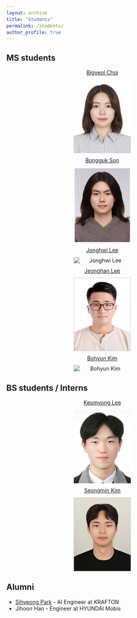 ```yaml
---
layout: archive
title: "Students"
permalink: /students/
author_profile: true
---
```


<style>
.students img {
    width: 150px;  /* 너비 150px 고정 */
    height: auto;  /* 세로 원본 비율 유지 */
    display: block;
    margin: 10px auto;
}
.students {
    text-align: center;
}
</style>

## MS students

<div class="students">
  <a href="https://github.com/DailyVy">Bigyeol Choi</a><br>
  <img src="/images/choi.jpg" alt="Bigyeol Choi">
</div>

<div class="students">
  <a href="https://github.com/zespy5">Bongguk Son</a><br>
  <img src="/images/son.jpg" alt="Bongguk Son">
</div>

<div class="students">
  <a href="https://github.com/gndldl">Jonghwi Lee</a><br>
  <img src="https://github.com/user-attachments/assets/b2b89b2f-6bbf-48e2-b0bb-b50b70a10544" alt="Jonghwi Lee">
</div>

<div class="students">
  <a href="https://github.com/Decide02">Jeonghan Lee</a><br>
  <img src="/images/jhlee.jpg" alt="Jeonghan Lee">
</div>

<div class="students">
  <a href="https://github.com/boyamie">Bohyun Kim</a><br>
  <img src="https://github.com/user-attachments/assets/6b7e6e87-224b-4387-9f76-22b9be4c099e" alt="Bohyun Kim">
</div>

## BS students / Interns

<div class="students">
  <a href="https://github.com/1003lky">Keumyong Lee</a><br>
  <img src="/images/lkky.jpg" alt="Keumyong Lee">
</div>

<div class="students">
  <a href="https://github.com/ksm1626">Seongmin Kim</a><br>
  <img src="/images/sm.jpg" alt="Seongmin Kim">
</div>

## Alumni

- [Sihyeong Park](https://kr.linkedin.com/in/%EC%8B%9C%ED%98%95-%EB%B0%95-370207272?trk=public_profile_browsemap-profile) - AI Engineer at KRAFTON  
- Jihoon Han - Engineer at HYUNDAI Mobis